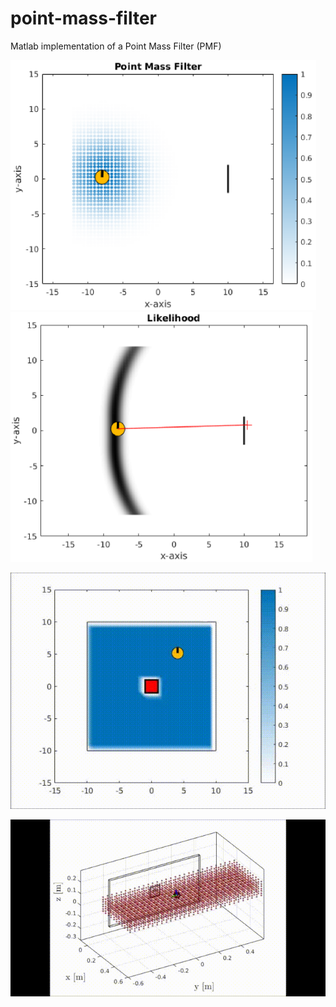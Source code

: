 # point-mass-filter
Matlab implementation of a Point Mass Filter (PMF)

<img src="./docs/pmf_2D_example1.png" alt="Smiley face" height="400" >
<img src="./docs/likelihood.png" alt="Smiley face" height="400">




![2D PMF](./docs/blue_search.gif)


![3D_PMF](./docs/search_1_side.gif)
